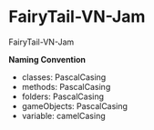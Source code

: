 # FairyTail-VN-Jam
FairyTail-VN-Jam

**Naming Convention**
* classes: PascalCasing
* methods: PascalCasing
* folders: PascalCasing
* gameObjects: PascalCasing
* variable: camelCasing